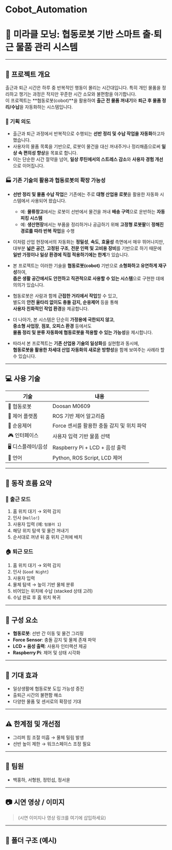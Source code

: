 # Cobot_Automation

# 🧠 미라클 모닝: 협동로봇 기반 스마트 출·퇴근 물품 관리 시스템

---
## 📌 프로젝트 개요

출근과 퇴근 시간은 하루 중 반복적인 행동이 몰리는 시간대입니다. 특히 개인 물품을 정리하고 챙기는 과정은 작지만 꾸준한 시간 소모와 불편함을 야기합니다.  
이 프로젝트는 **협동로봇(cobot)**을 활용하여 **출근 전 물품 꺼내기**와 **퇴근 후 물품 정리/수납**을 자동화하는 시스템입니다.

### 🎯 기획 의도

- 출근과 퇴근 과정에서 반복적으로 수행되는 **선반 정리 및 수납 작업을 자동화**하고자 했습니다.
- 사용자의 물품 목록을 기반으로, 로봇이 물건을 대신 꺼내주거나 정리해줌으로써 **일상 속 편의성 향상**을 목표로 합니다.
- 이는 단순한 시간 절약을 넘어, **일상 루틴에서의 스트레스 감소**와 **사용자 경험 개선**으로 이어집니다.

### 🏭 기존 기술의 활용과 협동로봇의 확장 가능성

- **선반 정리 및 물품 수납 작업**은 기존에는 주로 **대형 산업용 로봇**을 활용한 자동화 시스템에서 사용되어 왔습니다.
  - 예: **물류창고**에서는 로봇이 선반에서 물건을 꺼내 **배송 구역**으로 운반하는 **자동 피킹 시스템**
  - 예: **생산현장**에서는 부품을 정리하거나 공급하기 위해 **고정형 로봇팔**이 **정해진 경로를 따라 반복 작업**을 수행

- 이처럼 산업 현장에서의 자동화는 **정밀성**, **속도**, **효율성** 측면에서 매우 뛰어나지만,  
  대부분 **넓은 공간**, **고정된 구조**, **전문 인력 및 고비용 장비**를 기반으로 하기 때문에  
  **일반 가정이나 일상 환경에 직접 적용하기에는 한계**가 있습니다.

- 본 프로젝트는 이러한 기술을 **협동로봇(cobot)** 기반으로 **소형화하고 유연하게 재구성**하여,  
  **좁은 생활 공간에서도 안전하고 직관적으로 사용할 수 있는 시스템**으로 구현한 데에 의의가 있습니다.

- 협동로봇은 사람과 함께 **근접한 거리에서 작업**할 수 있고,  
  별도의 **안전 울타리 없이도 충돌 감지, 순응제어** 등을 통해  
  **사용자 친화적인 작업 환경**을 제공합니다.

- 더 나아가, 본 시스템은 단순히 **가정용에 국한되지 않고**,  
  **중소형 사업장**, **점포**, **오피스 환경** 등에서도  
  **물품 정리 및 분류 자동화에 협동로봇을 적용할 수 있는 가능성**을 제시합니다.

- 따라서 본 프로젝트는 **기존 산업용 기술의 일상화**를 실현함과 동시에,  
  **협동로봇을 활용한 차세대 산업 자동화의 새로운 방향성**을 함께 보여주는 사례라 할 수 있습니다.

---

## 💻 사용 기술

| 기술 | 내용 |
|------|------|
| 🤖 협동로봇 | Doosan M0609 |
| 🧠 제어 플랫폼 | ROS 기반 제어 알고리즘 |
| 🧪 순응제어 | Force 센서를 활용한 충돌 감지 및 위치 파악 |
| 🎮 인터페이스 | 사용자 입력 기반 물품 선택 |
| 🖥 디스플레이/음성 | Raspberry Pi + LCD + 음성 출력 |
| 💬 언어 | Python, ROS Script, LCD 제어 |

---

## 🧭 동작 흐름 요약

### 🚪 출근 모드

1. 홈 위치 대기 → 외력 감지
2. 인사 (`Hello!`)
3. 사용자 입력 (예: `텀블러 1`)
4. 해당 위치 탐색 및 물건 꺼내기
5. 순서대로 꺼낸 뒤 홈 위치 근처에 배치

### 🏠 퇴근 모드

1. 홈 위치 대기 → 외력 감지
2. 인사 (`Good Night`)
3. 사용자 입력
4. 물체 탐색 → 높이 기반 물체 분류
5. 비어있는 위치에 수납 (stacked 상태 고려)
6. 수납 완료 후 홈 위치 복귀

---

## 🔧 구성 요소

- **협동로봇**: 선반 간 이동 및 물건 그리핑
- **Force Sensor**: 충돌 감지 및 물체 존재 파악
- **LCD + 음성 출력**: 사용자 인터랙션 제공
- **Raspberry Pi**: 제어 및 상태 시각화

---

## 🌟 기대 효과

- 일상생활에 협동로봇 도입 가능성 증진
- 출퇴근 시간의 불편함 해소
- 다양한 물품 및 센서로의 확장성 기대

---

## ⚠️ 한계점 및 개선점

- 그리퍼 힘 조절 미흡 → 물체 밀림 발생
- 선반 높이 제한 → 워크스페이스 조정 필요

---

## 🙌 팀원

- 백홍하, 서형원, 정민섭, 정서윤

---

## 📷 시연 영상 / 이미지

> (시연 이미지나 영상 링크를 여기에 삽입하세요)

---

## 📁 폴더 구조 (예시)

